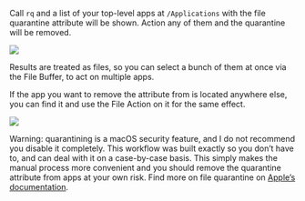 Call `rq` and a list of your top-level apps at `/Applications` with the file quarantine attribute will be shown. Action any of them and the quarantine will be removed.

![](https://i.imgur.com/6LRPSeI.png)

Results are treated as files, so you can select a bunch of them at once via the File Buffer, to act on multiple apps.

If the app you want to remove the attribute from is located anywhere else, you can find it and use the File Action on it for the same effect.

![](https://i.imgur.com/jlZVNDN.png)

Warning: quarantining is a macOS security feature, and I do not recommend you disable it completely. This workflow was built exactly so you don’t have to, and can deal with it on a case-by-case basis. This simply makes the manual process more convenient and you should remove the quarantine attribute from apps at your own risk. Find more on file quarantine on [Apple’s documentation](https://developer.apple.com/library/content/releasenotes/Carbon/RN-LaunchServices/index.html).
